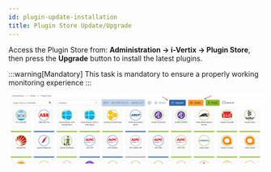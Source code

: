 ```yaml
---
id: plugin-update-installation
title: Plugin Store Update/Upgrade
---
```


Access the Plugin Store from: **Administration -> i-Vertix -> Plugin Store**, then press the **Upgrade** button to install the latest plugins.

:::warning[Mandatory]
This task is mandatory to ensure a properly working monitoring experience
:::

![image](../../assets/before-you-start/plugin-store-update.png)